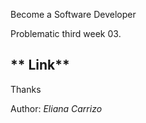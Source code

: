 Become a Software Developer


Problematic third week 03.

** Link**
---------------------
Thanks

Author:
*Eliana Carrizo*